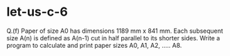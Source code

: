 # let-us-c-6
Q.(f) Paper of size A0 has dimensions 1189 mm x 841 mm. Each subsequent size A(n) is defined as A(n-1) cut in half parallel to its shorter sides. Write a program to calculate and print paper sizes A0, A1, A2, ….. A8.
